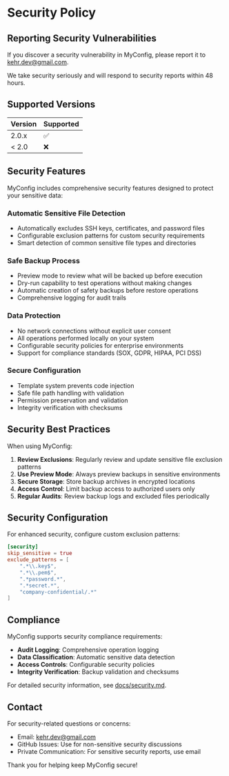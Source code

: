 # Security Policy

## Reporting Security Vulnerabilities

If you discover a security vulnerability in MyConfig, please report it to kehr.dev@gmail.com.

We take security seriously and will respond to security reports within 48 hours.

## Supported Versions

| Version | Supported |
|---------|-----------|
| 2.0.x   | ✅        |
| < 2.0   | ❌        |

## Security Features

MyConfig includes comprehensive security features designed to protect your sensitive data:

### Automatic Sensitive File Detection
- Automatically excludes SSH keys, certificates, and password files
- Configurable exclusion patterns for custom security requirements
- Smart detection of common sensitive file types and directories

### Safe Backup Process
- Preview mode to review what will be backed up before execution
- Dry-run capability to test operations without making changes
- Automatic creation of safety backups before restore operations
- Comprehensive logging for audit trails

### Data Protection
- No network connections without explicit user consent
- All operations performed locally on your system
- Configurable security policies for enterprise environments
- Support for compliance standards (SOX, GDPR, HIPAA, PCI DSS)

### Secure Configuration
- Template system prevents code injection
- Safe file path handling with validation
- Permission preservation and validation
- Integrity verification with checksums

## Security Best Practices

When using MyConfig:

1. **Review Exclusions**: Regularly review and update sensitive file exclusion patterns
2. **Use Preview Mode**: Always preview backups in sensitive environments
3. **Secure Storage**: Store backup archives in encrypted locations
4. **Access Control**: Limit backup access to authorized users only
5. **Regular Audits**: Review backup logs and excluded files periodically

## Security Configuration

For enhanced security, configure custom exclusion patterns:

```toml
[security]
skip_sensitive = true
exclude_patterns = [
    ".*\\.key$",
    ".*\\.pem$",
    ".*password.*",
    ".*secret.*",
    "company-confidential/.*"
]
```

## Compliance

MyConfig supports security compliance requirements:
- **Audit Logging**: Comprehensive operation logging
- **Data Classification**: Automatic sensitive data detection
- **Access Controls**: Configurable security policies
- **Integrity Verification**: Backup validation and checksums

For detailed security information, see [docs/security.md](docs/security.md).

## Contact

For security-related questions or concerns:
- Email: kehr.dev@gmail.com
- GitHub Issues: Use for non-sensitive security discussions
- Private Communication: For sensitive security reports, use email

Thank you for helping keep MyConfig secure!
